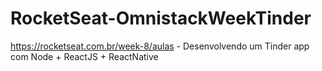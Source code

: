 # RocketSeat-OmnistackWeekTinder
https://rocketseat.com.br/week-8/aulas - Desenvolvendo um Tinder app com Node + ReactJS + ReactNative
